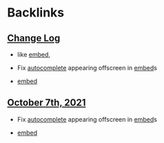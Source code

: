 
# Backlinks
## [Change Log](<Change Log.md>)
- like [embed](<embed.md>),

- Fix [autocomplete](<autocomplete.md>) appearing offscreen in [embed](<embed.md>)s

- [embed](<embed.md>)

## [October 7th, 2021](<October 7th, 2021.md>)
- Fix [autocomplete](<autocomplete.md>) appearing offscreen in [embed](<embed.md>)s

- [embed](<embed.md>)


